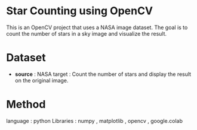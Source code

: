 # Star Counting using OpenCV
This is an OpenCV project that uses a NASA image dataset. The goal is to count the number of stars in a sky image and visualize the result.

# Dataset
- **source** : NASA
target : Count the number of stars and display the result on the original image.

# Method
language : python
Libraries : numpy , matplotlib , opencv , google.colab

